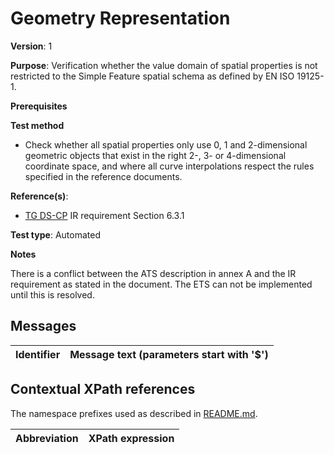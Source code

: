 # Geometry Representation

**Version**: 1

**Purpose**: Verification whether the value domain of spatial properties is not restricted to the Simple Feature spatial schema as defined by EN ISO 19125-1.

**Prerequisites**

**Test method**

* Check whether all spatial properties only use 0, 1 and 2-dimensional geometric objects that exist in the right 2-, 3- or 4-dimensional coordinate space, and where all curve interpolations respect the rules specified in the reference documents.

**Reference(s)**: 

* [TG DS-CP](http://inspire.ec.europa.eu/id/ats/data-cp/3.1/cp-as/README#ref_TG_DS_CP) IR requirement Section 6.3.1

**Test type**: Automated

**Notes**

There is a conflict between the ATS description in annex A and the IR requirement as stated in the document. The ETS can not be implemented until this is resolved.

## Messages

Identifier  |  Message text (parameters start with '$')
----------- | -------------------------------------------------------------------------

## Contextual XPath references

The namespace prefixes used as described in [README.md](http://inspire.ec.europa.eu/id/ats/data-hy/3.1/hy-gml/README#namespaces).

Abbreviation                                          |  XPath expression
----------------------------------------------------- | ------------------------------------------------------------------
